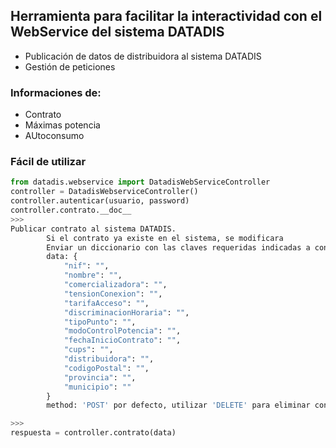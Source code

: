 ## Herramienta para facilitar la interactividad con el WebService del sistema DATADIS
- Publicación de datos de distribuidora al sistema DATADIS
- Gestión de peticiones


### Informaciones de:

- Contrato
- Máximas potencia
- AUtoconsumo


### Fácil de utilizar

```python
from datadis.webservice import DatadisWebServiceController
controller = DatadisWebserviceController()
controller.autenticar(usuario, password)
controller.contrato.__doc__
>>>
Publicar contrato al sistema DATADIS.
        Si el contrato ya existe en el sistema, se modificara
        Enviar un diccionario con las claves requeridas indicadas a continuacion
        data: {
            "nif": "",
            "nombre": "",
            "comercializadora": "",
            "tensionConexion": "",
            "tarifaAcceso": "",
            "discriminacionHoraria": "",
            "tipoPunto": "",
            "modoControlPotencia": "",
            "fechaInicioContrato": "",
            "cups": "",
            "distribuidora": "",
            "codigoPostal": "",
            "provincia": "",
            "municipio": ""
        }
        method: 'POST' por defecto, utilizar 'DELETE' para eliminar contrato

>>>
respuesta = controller.contrato(data)
```



